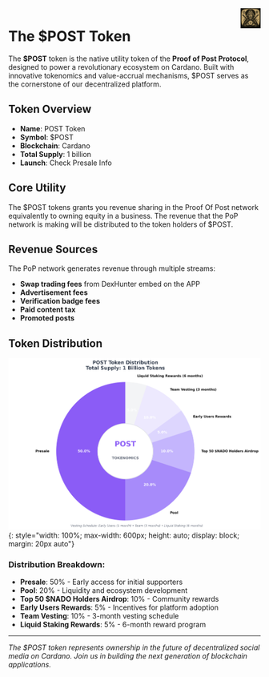 <img src="../images/utxo-maestro-logo.jpg" alt="POST Token" width="40" height="40" align="right">

# The $POST Token

The **$POST** token is the native utility token of the **Proof of Post Protocol**, designed to power a revolutionary ecosystem on Cardano. Built with innovative tokenomics and value-accrual mechanisms, $POST serves as the cornerstone of our decentralized platform.

## Token Overview

- **Name**: POST Token  
- **Symbol**: $POST
- **Blockchain**: Cardano
- **Total Supply**: 1 billion
- **Launch**: Check Presale Info

## Core Utility

The $POST tokens grants you revenue sharing in the Proof Of Post network equivalently to owning equity in a business. The revenue that the PoP network is making will be distributed to the token holders of $POST.

## Revenue Sources

The PoP network generates revenue through multiple streams:

- **Swap trading fees** from DexHunter embed on the APP
- **Advertisement fees** 
- **Verification badge fees**
- **Paid content tax**
- **Promoted posts**

## Token Distribution

![POST Token Distribution](../images/post-tokenomics-distribution.png){: style="width: 100%; max-width: 600px; height: auto; display: block; margin: 20px auto"}

### Distribution Breakdown:
- **Presale**: 50% - Early access for initial supporters
- **Pool**: 20% - Liquidity and ecosystem development  
- **Top 50 $NADO Holders Airdrop**: 10% - Community rewards
- **Early Users Rewards**: 5% - Incentives for platform adoption
- **Team Vesting**: 10% - 3-month vesting schedule
- **Liquid Staking Rewards**: 5% - 6-month reward program

---

*The $POST token represents ownership in the future of decentralized social media on Cardano. Join us in building the next generation of blockchain applications.*
